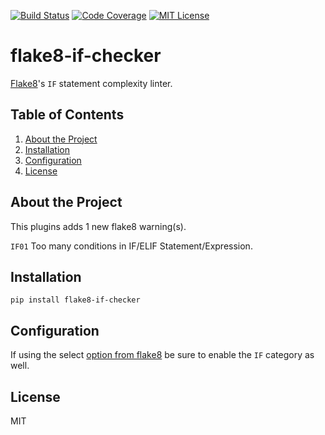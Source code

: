 [![Build Status](https://travis-ci.org/danie1k/python-flake8-if-checker.svg?branch=master)](https://travis-ci.org/danie1k/python-flake8-if-checker)
[![Code Coverage](https://codecov.io/gh/danie1k/python-flake8-if-checker/branch/master/graph/badge.svg?token=A496BD37Qj)](https://codecov.io/gh/danie1k/python-flake8-if-checker)
[![MIT License](https://img.shields.io/github/license/danie1k/python-flake8-if-checker)](https://github.com/danie1k/python-flake8-if-checker/blob/master/LICENSE)

# flake8-if-checker

[Flake8](https://pypi.org/project/flake8/)'s `IF` statement complexity linter.


## Table of Contents

1. [About the Project](#about-the-project)
1. [Installation](#installation)
1. [Configuration](#usage)
1. [License](#license)


## About the Project

This plugins adds 1 new flake8 warning(s).

`IF01` Too many conditions in IF/ELIF Statement/Expression.


## Installation

```
pip install flake8-if-checker
```

## Configuration

If using the select [option from flake8](http://flake8.pycqa.org/en/latest/user/options.html#cmdoption-flake8-select)
be sure to enable the `IF` category as well.


## License

MIT
